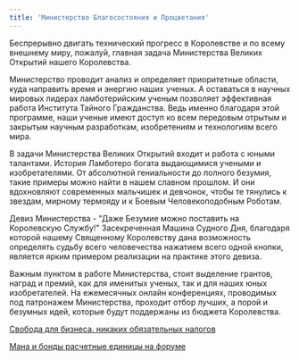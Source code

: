 ```yaml
---
title: 'Министерство Благосостояния и Процветания'
---
```


Беспрерывно двигать технический прогресс в Королевстве и по всему внешнему миру, пожалуй, главная задача Министерства Великих Открытий нашего Королевства.

Министерство проводит анализ и определяет приоритетные области, куда направить время и энергию наших ученых. А оставаться в научных мировых лидерах ламботерийским ученым позволяет эффективная работа Института Тайного Гражданства. Ведь именно благодаря этой программе, наши ученые имеют доступ ко всем передовым отрытым и закрытым научным разработкам, изобретениям и технологиям всего мира.

В задачи Министерства Великих Открытий входит и работа с юными талантами.
История Ламботеро богата выдающимися учеными и изобретателями. От абсолютной гениальности до полного безумия, такие примеры можно найти в нашем славном прошлом. И они вдохновляют современных мальчишек и девчонок, чтобы те тянулись к звездам, мирному термояду и к Боевым Человекоподобным Роботам.

Девиз Министерства - "Даже Безумие можно поставить на Королевскую Службу!"
Засекреченная Машина Судного Дня, благодаря которой нашему Священному Королевству дана возможность определять судьбу всего человечества нажатием всего одной кнопки, является ярким примером реализации на практике этого девиза.

Важным пунктом в работе Министерства, стоит выделение грантов, наград и премий, как для именитых ученых, так и для наших юных изобретателей.
На ежемесячных онлайн конференциях, проводимых под патронажем Министерства, проходит отбор лучших, а порой и безумных идей, которые будут поддержаны из бюджета Королевства.


[Свобода для бизнеса. никаких обязательных налогов](http://lambopedia.ru/svyashennoe-korolevstvo-lambotero/nashi-ministerstva/ministerstvo-blagosostoyaniya-i-procvetaniya/svoboda-dlya-biznesa-nikakikh-obyazatelnykh-nalogov)  

[Мана и бонды расчетные единицы на форуме](http://lambopedia.ru/svyashennoe-korolevstvo-lambotero/nashi-ministerstva/ministerstvo-blagosostoyaniya-i-procvetaniya/mana-i-bondy-raschetnye-edinicy-na-forume)